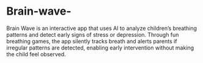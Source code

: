 # Brain-wave-
Brain Wave is an interactive app that uses AI to analyze children’s breathing patterns and detect early signs of stress or depression. Through fun breathing games, the app silently tracks breath and alerts parents if irregular patterns are detected, enabling early intervention without making the child feel observed.
